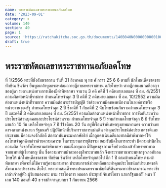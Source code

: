 ```yaml
---
name: พระราชหัตถเลขาพระราชทานอภัยลดโทษ
date: '2023-09-01'
category: ข
volume: 140
section: 40
page: 1
source: 'https://ratchakitcha.soc.go.th/documents/140B040N0000000000100.pdf'
draft: true
---
```


# พระราชหัตถเลขาพระราชทานอภัยลดโทษ

ที่ 1/2566 พระที่นั่งอัมพรสถาน วันที่ 31 สิงหาคม พุ ทธ ศั กราช 25 6 6 ตามที่ นักโทษเด็ดขาดชาย ทักษิณ ชินวัตร ยื่นทูลเกล้าทูลกระหม่อมถวายฎีกาขอพระราชทาน อภัยโทษว่า ศาลฎีกาแผนกคดีอาญาของผู้ดา รงตาแหน่งทางการเมืองมีคำพิพากษา จานวน 3 คดี คดีที่ 1 คดีหมายเลขแดง ที่ อม. 4/2551 ความผิดต่อหน้าที่ราชการ กำหนดโทษจำคุก 3 ปี คดีที่ 2 คดีหมายเลขแดง ที่ อม. 10/2552 ความผิดต่อตาแหน่งหน้าที่ราชการ ความผิดต่อพระรำชบัญญัติ ว่าด้วยความผิดของพนักงานในองค์การหรือหน่วยงานของรัฐ กำหนดโทษจำคุก 2 ปี ซึ่งคดีที่ 1 กับคดีที่ 2 นับโทษซ้อนกันรวมกำหนดโทษจาคุก 3 ปี และคดีที่ 3 คดีหมายเลขแดง ที่ อม. 5/2551 ความผิดต่อตาแหน่งหน้าที่ราชการ การขัดกันระหว่างประโยชน์ส่วนบุคคลและประโยชน์ส่วนรวม กำหนดโทษจำคุก 5 ปี รวมกำหนดโทษจำคุก 8 ปี รับโทษมาแล้ว 10 วัน เหลือโทษจำคุก 7 ปี 11 เดือน 20 วัน อยู่ที่เรือนจำพิเศษกรุงเทพมหานคร ความว่าเคยดารงตาแหน่งนายก รัฐมนตรี ปฏิบัติหน้าที่บริหารราชการแผ่นดิน ทำคุณประโยชน์ต่อประเทศชาติและประชาชน มีความจงรักภักดี ต่อสถาบันพระมหากษัตริย์ เมื่อถูกดาเนินคดีและศาลมีคำพิพากษาให้ลงโทษจำคุกดังกล่าวด้วยความเคารพ ในกระบวนการยุติธรรม ยอมรับผิดในการกระทำ มีความสำนึกในความผิด จึงขอรับโทษตามคำพิพากษา ขณะนี้อายุมาก มีปัญหาสุขภาพเจ็บป่วยต้องเข้ารักษาพยาบาลจากแพทย์ผู้เชี่ยวชาญ นั้น ซึ่งความทราบฝ่าละอองธุลีพระบาทแล้ว จึงพระราชทานพระมหากรุณาอภัยลดโทษให้ นักโทษเด็ดขาดชาย ทักษิณ ชินวัตร เหลือโทษจำคุกต่อไป อีก 1 ปี ตามกำหนดโทษ ตามคำพิพากษา เพื่อจะได้ใช้ความรู้ความสามารถ ประสบการณ์ช่วยเหลือและทำคุณประโยชน์แก่ประเทศชาติ สังคม และประชาชน สืบไป. พระบาทสมเด็จพระปรเมนทรรามาธิบดีศรีสินทรมหาวชิราลงกรณ พระวชิรเกล้าเจ้าอยู่หัว ผู้รับสนองพระ บรม ราชโองการ พลเอก ประยุทธ์ จันทร์โอชา นายกรัฐมนตรี ้ หนา 1 ่ เลม 140 ตอนที่ 40 ข ราชกิจจานุเบกษา 1 กันยายน 2566
